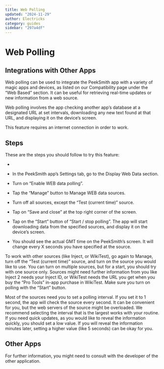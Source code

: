 ```yaml
---
title: Web Polling
updated: "2024-11-29"
author: Electricks
category: guides
sidebar: "297a4df"
---
```


# Web Polling

## Integrations with Other Apps

 
 
 
 
 Web polling can be used to integrate the PeekSmith app with a variety of magic apps and devices, as listed on our Compatibility page under the “Web Based” section. It can be useful for retrieving real-time updates or new information from a web source.

Web polling involves the app checking another app’s database at a designated URL at set intervals, downloading any new text found at that URL, and displaying it on the device’s screen.

This feature requires an internet connection in order to work.

 
 
 
 
 ## Steps

 
 
 
 
 These are the steps you should follow to try this feature:

- 

- In the PeekSmith app’s Settings tab, go to the Display Web Data section.

- Turn on “Enable WEB data polling”.

- Tap the “Manage” button to Manage WEB data sources.

- Turn off all sources, except the “Test (current time)” source.

- Tap on “Save and close” at the top right corner of the screen.

- Tap on the “Start” button of “Start / stop polling”. The app will start downloading data from the specified sources, and display it on the device’s screen.

- You should see the actual GMT time on the PeekSmith’s screen. It will change every X seconds you have specified at the source.

To work with other sources (like Inject, or WikiTest), go again to Manage, turn off the “Test (current time)” source, and turn on the source you would like to use. You can turn on multiple sources, but for a start, you should try with one source only. Sources might need further information from you like Inject 2 needs your Inject ID, or WikiTest needs the URL you get when you buy the “Pro Tools” in-app purchase in WikiTest. Make sure you turn on polling with the “Start” button.

Most of the sources need you to set a polling interval. If you set it to 1 second, the app will check the source every second. It can be convenient for you, but the web servers of the source might be overloaded. We recommend selecting the interval that is the largest works with your routine. If you need quick updates, as you would like to reveal the information quickly, you should set a low value. If you will reveal the information minutes later, setting a higher value (like 5 seconds) can be okay for you.

 
 
 
 
 ## Other Apps

 
 
 
 
 For further information, you might need to consult with the developer of the other application.